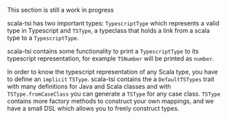 This section is still a work in progress

scala-tsi has two important types: `TypescriptType` which represents a valid type in Typescript and `TSType`, a typeclass that holds a link from a scala type to a `TypescriptType`.

scala-tsi contains some functionality to print a `TypescriptType` to its typescript representation, for example `TSNumber` will be printed as `number`.

In order to know the typescript representation of any Scala type, you have to define an `implicit` `TSType`.
scala-tsi contains the a `DefaultTSTypes` trait with many definitions for Java and Scala classes and with `TSType.fromCaseClass` you can generate a `TSType` for any case class.
`TSType` contains more factory methods to construct your own mappings, and we have a small DSL which allows you to freely construct types.


